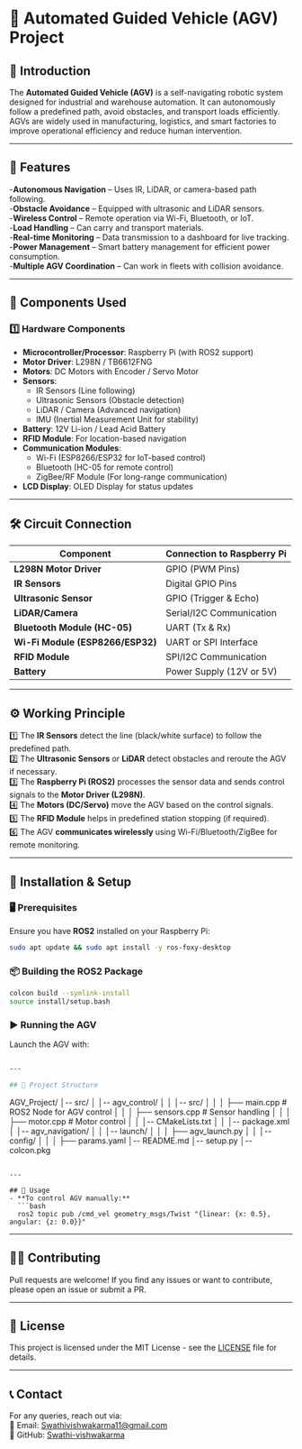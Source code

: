 # 🚗 Automated Guided Vehicle (AGV) Project  

## 📌 Introduction  
The **Automated Guided Vehicle (AGV)** is a self-navigating robotic system designed for industrial and warehouse automation. It can autonomously follow a predefined path, avoid obstacles, and transport loads efficiently. AGVs are widely used in manufacturing, logistics, and smart factories to improve operational efficiency and reduce human intervention.  

---

## 🌟 Features  
 -**Autonomous Navigation** – Uses IR, LiDAR, or camera-based path following.  
 -**Obstacle Avoidance** – Equipped with ultrasonic and LiDAR sensors.  
 -**Wireless Control** – Remote operation via Wi-Fi, Bluetooth, or IoT.  
 -**Load Handling** – Can carry and transport materials.  
 -**Real-time Monitoring** – Data transmission to a dashboard for live tracking.  
 -**Power Management** – Smart battery management for efficient power consumption.  
 -**Multiple AGV Coordination** – Can work in fleets with collision avoidance.  

---

## 🔩 Components Used  

### **1️⃣ Hardware Components**  
- **Microcontroller/Processor**: Raspberry Pi (with ROS2 support)  
- **Motor Driver**: L298N / TB6612FNG  
- **Motors**: DC Motors with Encoder / Servo Motor  
- **Sensors**:  
  - IR Sensors (Line following)  
  - Ultrasonic Sensors (Obstacle detection)  
  - LiDAR / Camera (Advanced navigation)  
  - IMU (Inertial Measurement Unit for stability)  
- **Battery**: 12V Li-ion / Lead Acid Battery  
- **RFID Module**: For location-based navigation  
- **Communication Modules**:  
  - Wi-Fi (ESP8266/ESP32 for IoT-based control)  
  - Bluetooth (HC-05 for remote control)  
  - ZigBee/RF Module (For long-range communication)  
- **LCD Display**: OLED Display for status updates  

---

## 🛠️ Circuit Connection  

| Component  | Connection to Raspberry Pi |
|------------|------------------------------|
| **L298N Motor Driver** | GPIO (PWM Pins) |
| **IR Sensors** | Digital GPIO Pins |
| **Ultrasonic Sensor** | GPIO (Trigger & Echo) |
| **LiDAR/Camera** | Serial/I2C Communication |
| **Bluetooth Module (HC-05)** | UART (Tx & Rx) |
| **Wi-Fi Module (ESP8266/ESP32)** | UART or SPI Interface |
| **RFID Module** | SPI/I2C Communication |
| **Battery** | Power Supply (12V or 5V) |

---

## ⚙️ Working Principle  
1️⃣ The **IR Sensors** detect the line (black/white surface) to follow the predefined path.  
2️⃣ The **Ultrasonic Sensors** or **LiDAR** detect obstacles and reroute the AGV if necessary.  
3️⃣ The **Raspberry Pi (ROS2)** processes the sensor data and sends control signals to the **Motor Driver (L298N)**.  
4️⃣ The **Motors (DC/Servo)** move the AGV based on the control signals.  
5️⃣ The **RFID Module** helps in predefined station stopping (if required).  
6️⃣ The AGV **communicates wirelessly** using Wi-Fi/Bluetooth/ZigBee for remote monitoring.  

---

## 🚀 Installation & Setup  

### 🖥️ **Prerequisites**  
Ensure you have **ROS2** installed on your Raspberry Pi:  
```bash
sudo apt update && sudo apt install -y ros-foxy-desktop
```

### 📦 **Building the ROS2 Package**  
```bash
colcon build --symlink-install
source install/setup.bash
```

### ▶ **Running the AGV**  
Launch the AGV with:  
```bash

---

## 📂 Project Structure  
```
AGV_Project/
│-- src/
│   │-- agv_control/
│   │   │-- src/
│   │   │   ├── main.cpp  # ROS2 Node for AGV control
│   │   │   ├── sensors.cpp  # Sensor handling
│   │   │   ├── motor.cpp  # Motor control
│   │   │-- CMakeLists.txt
│   │   │-- package.xml
│   │-- agv_navigation/
│   │   │-- launch/
│   │   │   ├── agv_launch.py
│   │   │-- config/
│   │   │   ├── params.yaml
│-- README.md
│-- setup.py
│-- colcon.pkg
```

---

## 🔧 Usage  
- **To control AGV manually:**  
  ```bash
  ros2 topic pub /cmd_vel geometry_msgs/Twist "{linear: {x: 0.5}, angular: {z: 0.0}}"
  ```



---

## 👨‍💻 Contributing  
Pull requests are welcome! If you find any issues or want to contribute, please open an issue or submit a PR.  

---

## 📜 License  
This project is licensed under the MIT License - see the [LICENSE](LICENSE) file for details.  

---

## 📞 Contact  
For any queries, reach out via:  
📧 Email: Swathivishwakarma11@gmail.com  
🔗 GitHub: [Swathi-vishwakarma](https://github.com/Swathi-vishwakarma)  
